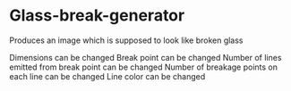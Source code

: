 # Glass-break-generator
Produces an image which is supposed to look like broken glass

Dimensions can be changed
Break point can be changed
Number of lines emitted from break point can be changed
Number of breakage points on each line can be changed
Line color can be changed
